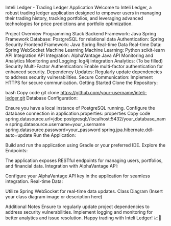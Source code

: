 
Inteli Ledger - Trading Ledger Application
Welcome to Inteli Ledger, a robust trading ledger application designed to empower users in managing their trading history, tracking portfolios, and leveraging advanced technologies for price predictions and portfolio optimization.

Project Overview
Programming Stack
Backend
Framework: Java Spring Framework
Database: PostgreSQL for relational data
Authentication: Spring Security
Frontend
Framework: Java Spring
Real-time Data
Real-time Data: Spring WebSocket
Machine Learning
Machine Learning: Python scikit-learn
API Integration
API Integration: AlphaVantage Java API
Monitoring and Analytics
Monitoring and Logging: log4j integration
Analytics: (To be filled)
Security
Multi-Factor Authentication: Enable multi-factor authentication for enhanced security.
Dependency Updates: Regularly update dependencies to address security vulnerabilities.
Secure Communication: Implement HTTPS for secure communication.
Getting Started
Clone the Repository:

bash
Copy code
git clone https://github.com/your-username/inteli-ledger.git
Database Configuration:

Ensure you have a local instance of PostgreSQL running.
Configure the database connection in application.properties:
properties
Copy code
spring.datasource.url=jdbc:postgresql://localhost:5432/your_database_name
spring.datasource.username=your_username
spring.datasource.password=your_password
spring.jpa.hibernate.ddl-auto=update
Run the Application:

Build and run the application using Gradle or your preferred IDE.
Explore the Endpoints:

The application exposes RESTful endpoints for managing users, portfolios, and financial data.
Integration with AlphaVantage API:

Configure your AlphaVantage API key in the application for seamless integration.
Real-time Data:

Utilize Spring WebSocket for real-time data updates.
Class Diagram
(Insert your class diagram image or description here)

Additional Notes
Ensure to regularly update project dependencies to address security vulnerabilities.
Implement logging and monitoring for better analytics and issue resolution.
Happy trading with Inteli Ledger! 📈🚀
